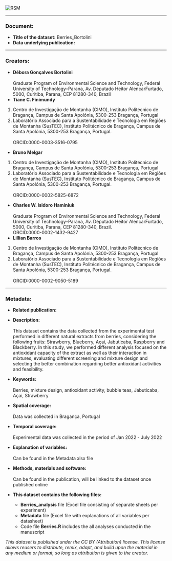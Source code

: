![RSM](https://github.com/Bruno-melgar/Berries/assets/57594798/939702fa-3c68-4397-a997-d1765c4f8cb3)


---
### Document:
- **Title of the dataset:** Berries_Bortolini
- **Data underlying publication:** 
---

### Creators:
- **Débora Gonçalves Bortolini** <br/>	
Graduate Program of Environmental Science and Technology, Federal University of Technology–Parana, Av. Deputado Heitor AlencarFurtado, 5000, Curitiba, Parana, CEP 81280-340, Brazil  <br/>
- **Tiane C. Finimundy**		<br/>	
1. Centro de Investigação de Montanha (CIMO), Instituto Politécnico de Bragança, Campus de Santa Apolónia, 5300-253 Bragança, Portugal <br/>	
2. Laboratório Associado para a Sustentabilidade e Tecnologia em Regiões de Montanha (SusTEC), Instituto Politécnico de Bragança, Campus de Santa Apolónia, 5300-253 Bragança, Portugal. <br/>	
ORCID:0000-0003-3516-0795
- **Bruno Melgar**			<br/>	
1. Centro de Investigação de Montanha (CIMO), Instituto Politécnico de Bragança, Campus de Santa Apolónia, 5300-253 Bragança, Portugal <br/>	
2. Laboratório Associado para a Sustentabilidade e Tecnologia em Regiões de Montanha (SusTEC), Instituto Politécnico de Bragança, Campus de Santa Apolónia, 5300-253 Bragança, Portugal. <br/>	
ORCID:0000-0002-5825-6872
- **Charles W. Isidoro Haminiuk**			<br/>	
Graduate Program of Environmental Science and Technology, Federal University of Technology–Parana, Av. Deputado Heitor AlencarFurtado, 5000, Curitiba, Parana, CEP 81280-340, Brazil. <br/>	
ORCID:0000-0002-1432-9427
- **Lillian Barros**			<br/>	
1. Centro de Investigação de Montanha (CIMO), Instituto Politécnico de Bragança, Campus de Santa Apolónia, 5300-253 Bragança, Portugal <br/>	
2. Laboratório Associado para a Sustentabilidade e Tecnologia em Regiões de Montanha (SusTEC), Instituto Politécnico de Bragança, Campus de Santa Apolónia, 5300-253 Bragança, Portugal. <br/>	
ORCID:0000-0002-9050-5189
---
### Metadata:
- **Related publication:**

- **Description:** <br/>	
This dataset contains the data collected from the experimental test performed in different natural extracts from berries, considering the following fruits: Strawberry, Blueberry, Açai, Jabuticaba, Raspberry and Blackberry. In this study, we performed different analysis focused on the antioxidant capacity of the extract as well as their interaction in mixtures, evaluating different screening and mixture design and selecting the better combination regarding better antioxidant activities and feasibility.

- **Keywords:** <br/>	
Berries, mixture design, antioxidant activity, bubble teas, Jabuticaba, Açai, Strawberry

- **Spatial coverage:** <br/>	
Data was collected in Bragança, Portugal

- **Temporal coverage:** <br/>	
Experimental data was collected in the period of Jan 2022 - July 2022

- **Explanation of variables:** <br/>	
Can be found in the Metadata xlsx file

- **Methods, materials and software:** <br/>	
Can be found in the publication, will be linked to the dataset once published online

- **This dataset contains the following files:**
  - **Berries_analysis** file (Excel file consisting of separate sheets per experiment)
  - **Metadata** file (Excel file with explanations of all variables per datasheet)
  - Code file **Berries.R** includes the all analyses conducted in the manuscript

*This dataset is published under the CC BY (Attribution) license.
This license allows reusers to distribute, remix, adapt, and build upon the material in any medium or format, so long as attribution is given to the creator.*
